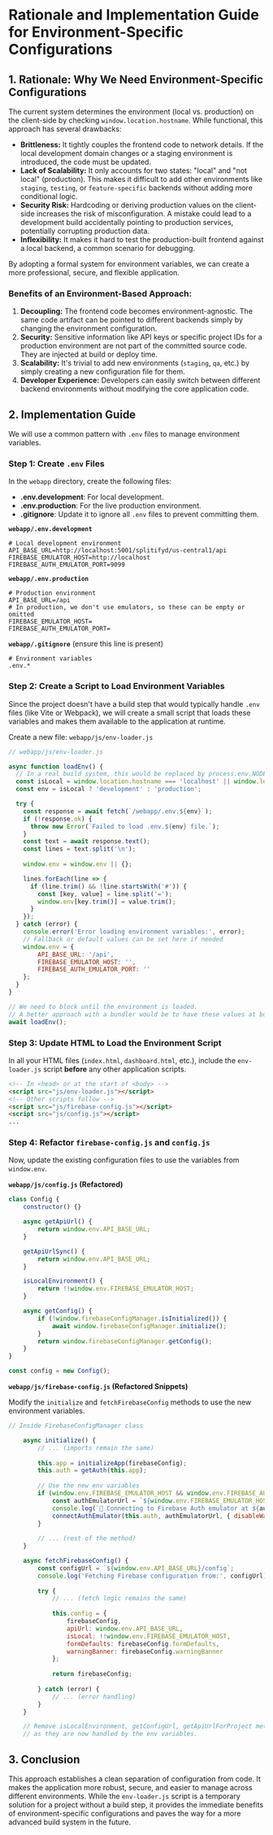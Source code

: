 # Rationale and Implementation Guide for Environment-Specific Configurations

## 1. Rationale: Why We Need Environment-Specific Configurations

The current system determines the environment (local vs. production) on the client-side by checking `window.location.hostname`. While functional, this approach has several drawbacks:

*   **Brittleness:** It tightly couples the frontend code to network details. If the local development domain changes or a staging environment is introduced, the code must be updated.
*   **Lack of Scalability:** It only accounts for two states: "local" and "not local" (production). This makes it difficult to add other environments like `staging`, `testing`, or `feature-specific` backends without adding more conditional logic.
*   **Security Risk:** Hardcoding or deriving production values on the client-side increases the risk of misconfiguration. A mistake could lead to a development build accidentally pointing to production services, potentially corrupting production data.
*   **Inflexibility:** It makes it hard to test the production-built frontend against a local backend, a common scenario for debugging.

By adopting a formal system for environment variables, we can create a more professional, secure, and flexible application.

### Benefits of an Environment-Based Approach:

1.  **Decoupling:** The frontend code becomes environment-agnostic. The same code artifact can be pointed to different backends simply by changing the environment configuration.
2.  **Security:** Sensitive information like API keys or specific project IDs for a production environment are not part of the committed source code. They are injected at build or deploy time.
3.  **Scalability:** It's trivial to add new environments (`staging`, `qa`, etc.) by simply creating a new configuration file for them.
4.  **Developer Experience:** Developers can easily switch between different backend environments without modifying the core application code.

## 2. Implementation Guide

We will use a common pattern with `.env` files to manage environment variables.

### Step 1: Create `.env` Files

In the `webapp` directory, create the following files:

*   **.env.development**: For local development.
*   **.env.production**: For the live production environment.
*   **.gitignore**: Update it to ignore all `.env` files to prevent committing them.

**`webapp/.env.development`**
```
# Local development environment
API_BASE_URL=http://localhost:5001/splitifyd/us-central1/api
FIREBASE_EMULATOR_HOST=http://localhost
FIREBASE_AUTH_EMULATOR_PORT=9099
```

**`webapp/.env.production`**
```
# Production environment
API_BASE_URL=/api
# In production, we don't use emulators, so these can be empty or omitted
FIREBASE_EMULATOR_HOST=
FIREBASE_AUTH_EMULATOR_PORT=
```

**`webapp/.gitignore`** (ensure this line is present)
```
# Environment variables
.env.*
```

### Step 2: Create a Script to Load Environment Variables

Since the project doesn't have a build step that would typically handle `.env` files (like Vite or Webpack), we will create a small script that loads these variables and makes them available to the application at runtime.

Create a new file: `webapp/js/env-loader.js`

```javascript
// webapp/js/env-loader.js

async function loadEnv() {
  // In a real build system, this would be replaced by process.env.NODE_ENV
  const isLocal = window.location.hostname === 'localhost' || window.location.hostname === '127.0.0.1';
  const env = isLocal ? 'development' : 'production';

  try {
    const response = await fetch(`/webapp/.env.${env}`);
    if (!response.ok) {
      throw new Error(`Failed to load .env.${env} file.`);
    }
    const text = await response.text();
    const lines = text.split('\n');
    
    window.env = window.env || {};

    lines.forEach(line => {
      if (line.trim() && !line.startsWith('#')) {
        const [key, value] = line.split('=');
        window.env[key.trim()] = value.trim();
      }
    });
  } catch (error) {
    console.error('Error loading environment variables:', error);
    // Fallback or default values can be set here if needed
    window.env = {
        API_BASE_URL: '/api',
        FIREBASE_EMULATOR_HOST: '',
        FIREBASE_AUTH_EMULATOR_PORT: ''
    };
  }
}

// We need to block until the environment is loaded.
// A better approach with a bundler would be to have these values at build time.
await loadEnv();
```

### Step 3: Update HTML to Load the Environment Script

In all your HTML files (`index.html`, `dashboard.html`, etc.), include the `env-loader.js` script **before** any other application scripts.

```html
<!-- In <head> or at the start of <body> -->
<script src="js/env-loader.js"></script>
<!-- Other scripts follow -->
<script src="js/firebase-config.js"></script>
<script src="js/config.js"></script>
...
```

### Step 4: Refactor `firebase-config.js` and `config.js`

Now, update the existing configuration files to use the variables from `window.env`.

**`webapp/js/config.js` (Refactored)**

```javascript
class Config {
    constructor() {}

    async getApiUrl() {
        return window.env.API_BASE_URL;
    }

    getApiUrlSync() {
        return window.env.API_BASE_URL;
    }

    isLocalEnvironment() {
        return !!window.env.FIREBASE_EMULATOR_HOST;
    }

    async getConfig() {
        if (!window.firebaseConfigManager.isInitialized()) {
            await window.firebaseConfigManager.initialize();
        }
        return window.firebaseConfigManager.getConfig();
    }
}

const config = new Config();
```

**`webapp/js/firebase-config.js` (Refactored Snippets)**

Modify the `initialize` and `fetchFirebaseConfig` methods to use the new environment variables.

```javascript
// Inside FirebaseConfigManager class

    async initialize() {
        // ... (imports remain the same)
        
        this.app = initializeApp(firebaseConfig);
        this.auth = getAuth(this.app);
        
        // Use the new env variables
        if (window.env.FIREBASE_EMULATOR_HOST && window.env.FIREBASE_AUTH_EMULATOR_PORT) {
            const authEmulatorUrl = `${window.env.FIREBASE_EMULATOR_HOST}:${window.env.FIREBASE_AUTH_EMULATOR_PORT}`;
            console.log(`🔧 Connecting to Firebase Auth emulator at ${authEmulatorUrl}`);
            connectAuthEmulator(this.auth, authEmulatorUrl, { disableWarnings: true });
        }
        
        // ... (rest of the method)
    }

    async fetchFirebaseConfig() {
        const configUrl = `${window.env.API_BASE_URL}/config`;
        console.log('Fetching Firebase configuration from:', configUrl);
        
        try {
            // ... (fetch logic remains the same)
            
            this.config = {
                firebaseConfig,
                apiUrl: window.env.API_BASE_URL,
                isLocal: !!window.env.FIREBASE_EMULATOR_HOST,
                formDefaults: firebaseConfig.formDefaults,
                warningBanner: firebaseConfig.warningBanner
            };
            
            return firebaseConfig;
            
        } catch (error) {
            // ... (error handling)
        }
    }

    // Remove isLocalEnvironment, getConfigUrl, getApiUrlForProject methods
    // as they are now handled by the env variables.
```

## 3. Conclusion

This approach establishes a clean separation of configuration from code. It makes the application more robust, secure, and easier to manage across different environments. While the `env-loader.js` script is a temporary solution for a project without a build step, it provides the immediate benefits of environment-specific configurations and paves the way for a more advanced build system in the future.
